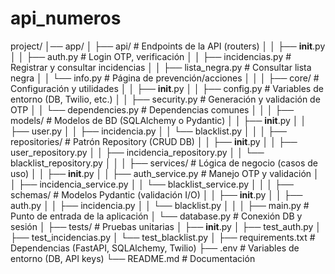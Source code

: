 # api_numeros
project/
│── app/
│   ├── api/                     # Endpoints de la API (routers)
│   │   ├── __init__.py
│   │   ├── auth.py              # Login OTP, verificación
│   │   ├── incidencias.py       # Registrar y consultar incidencias
│   │   ├── lista_negra.py       # Consultar lista negra
│   │   └── info.py              # Página de prevención/acciones
│   │
│   ├── core/                    # Configuración y utilidades
│   │   ├── __init__.py
│   │   ├── config.py            # Variables de entorno (DB, Twilio, etc.)
│   │   ├── security.py          # Generación y validación de OTP
│   │   └── dependencies.py      # Dependencias comunes
│   │
│   ├── models/                  # Modelos de BD (SQLAlchemy o Pydantic)
│   │   ├── __init__.py
│   │   ├── user.py
│   │   ├── incidencia.py
│   │   └── blacklist.py
│   │
│   ├── repositories/            # Patrón Repository (CRUD DB)
│   │   ├── __init__.py
│   │   ├── user_repository.py
│   │   ├── incidencia_repository.py
│   │   └── blacklist_repository.py
│   │
│   ├── services/                # Lógica de negocio (casos de uso)
│   │   ├── __init__.py
│   │   ├── auth_service.py      # Manejo OTP y validación
│   │   ├── incidencia_service.py
│   │   └── blacklist_service.py
│   │
│   ├── schemas/                 # Modelos Pydantic (validación I/O)
│   │   ├── __init__.py
│   │   ├── auth.py
│   │   ├── incidencia.py
│   │   └── blacklist.py
│   │
│   ├── main.py                  # Punto de entrada de la aplicación
│   └── database.py              # Conexión DB y sesión
│
├── tests/                       # Pruebas unitarias
│   ├── __init__.py
│   ├── test_auth.py
│   ├── test_incidencias.py
│   └── test_blacklist.py
│
├── requirements.txt             # Dependencias (FastAPI, SQLAlchemy, Twilio)
├── .env                         # Variables de entorno (DB, API keys)
└── README.md                    # Documentación
